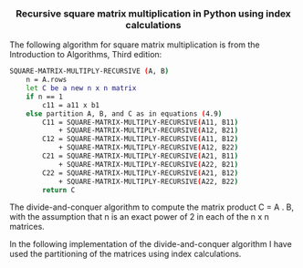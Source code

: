 


  <h3 align="center">Recursive square matrix multiplication in Python using index calculations</h3>


The following algorithm for square matrix multiplication is from the Introduction to Algorithms, Third edition:

```sh
SQUARE-MATRIX-MULTIPLY-RECURSIVE (A, B)
	n = A.rows
	let C be a new n x n matrix
	if n == 1
		c11 = a11 x b1
	else partition A, B, and C as in equations (4.9)
		C11 = SQUARE-MATRIX-MULTIPLY-RECURSIVE(A11, B11)
		    + SQUARE-MATRIX-MULTIPLY-RECURSIVE(A12, B21)       
		C12 = SQUARE-MATRIX-MULTIPLY-RECURSIVE(A11, B12)
	        + SQUARE-MATRIX-MULTIPLY-RECURSIVE(A12, B22)        
		C21 = SQUARE-MATRIX-MULTIPLY-RECURSIVE(A21, B11)
	        + SQUARE-MATRIX-MULTIPLY-RECURSIVE(A22, B21)        
		C22 = SQUARE-MATRIX-MULTIPLY-RECURSIVE(A21, B12)
	        + SQUARE-MATRIX-MULTIPLY-RECURSIVE(A22, B22)
	    return C
```
The divide-and-conquer algorithm to compute the matrix product C = A . B, with the assumption that n is an exact power of 2 in each of the n x n matrices. 

In the following implementation of the divide-and-conquer algorithm I have used the partitioning of the matrices using index calculations.